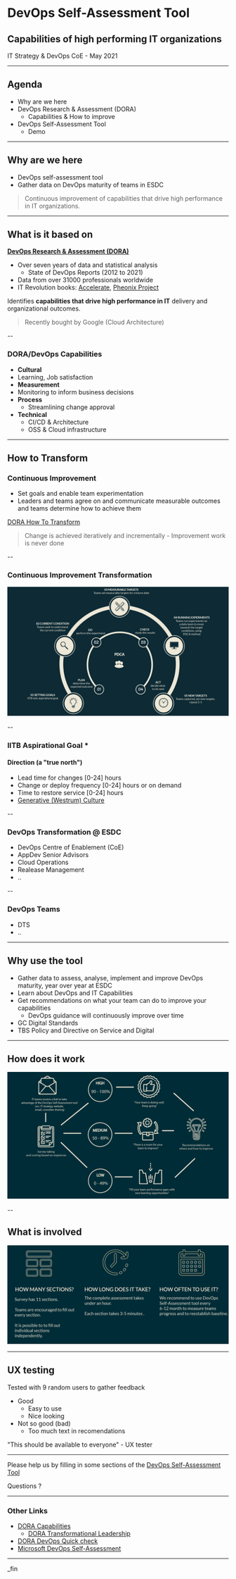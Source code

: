 <!--markdownlint-disable MD033-->

# DevOps Self-Assessment Tool

## Capabilities of high performing IT organizations

IT Strategy & DevOps CoE - May 2021

---

## Agenda

- Why are we here
- DevOps Research & Assessment (DORA)
  - Capabilities & How to improve
- DevOps Self-Assessment Tool
  - Demo

---

## Why are we here

- DevOps self-assessment tool
- Gather data on DevOps maturity of teams in ESDC

> Continuous improvement of capabilities that drive high performance in IT organizations.

---

## What is it based on

**[DevOps Research & Assessment (DORA)](https://www.devops-research.com/research.html)**

- Over seven years of data and statistical analysis
  - State of DevOps Reports (2012 to 2021)
- Data from over 31000 professionals worldwide
- IT Revolution books: [Accelerate](https://soundcloud.com/itrevolution/sets/accelerate-the-science-of), [Pheonix Project](https://soundcloud.com/itrevolution/sets/the-phoenix-project-part-2)

Identifies **capabilities that drive high performance in IT** delivery and organizational outcomes.

> Recently bought by Google (Cloud Architecture)

--

### DORA/DevOps Capabilities

- **Cultural**
 - Learning, Job satisfaction
- **Measurement**
 - Monitoring to inform business decisions
- **Process**
  - Streamlining change approval
- **Technical**
  - CI/CD & Architecture
  - OSS & Cloud infrastructure

---

## How to Transform

### Continuous Improvement

- Set goals and enable team experimentation
- Leaders and teams agree on and communicate measurable outcomes and teams determine how to achieve them

[DORA How To Transform](https://cloud.google.com/solutions/devops/devops-culture-transform)

> Change is achieved iteratively and incrementally - Improvement work is never done

--

### Continuous Improvement Transformation

<img src="assets/images/AssessmentTool1.png" alt="This image shows how to improve team transformation. There are five stages of improvement: 1. Setting goals - where IITB sets aspirational goal. 2. Current condition - where teams seek to understand the current condition. 3. Measurable targets - where teams set measurable targets for a future date. 4. Running experiments -where teams run experiments on a daily basis to move towards the target conditions, using PDCA (Plan, Do, Check, Act) method. 5. New targets - where teams capture, set new targets and going to repat the process 2-3 times. The image also demonstrates PDCA method. Plan - determine the expected outcome. Do - perform the experiment. Check- study the results. Act - decide what to do next.">

--

### IITB Aspirational Goal *

#### Direction (a "true north")

- Lead time for changes [0-24] hours
- Change or deploy frequency [0-24] hours or on demand
- Time to restore service [0-24] hours
- [Generative (Westrum) Culture](https://cloud.google.com/architecture/devops/devops-culture-westrum-organizational-culture)

--

### DevOps Transformation @ ESDC

- DevOps Centre of Enablement (CoE)
- AppDev Senior Advisors
- Cloud Operations
- Realease Management
- ..

--

### DevOps Teams

- DTS
- ..

---

## Why use the tool

- Gather data to assess, analyse, implement and improve DevOps maturity, year over year at ESDC
- Learn about DevOps and IT Capabilities
- Get recommendations on what your team can do to improve your capabilities
  - DevOps guidance will continuously improve over time
- GC Digital Standards
- TBS Policy and Directive on Service and Digital

---

## How does it work

<img src="assets/images/Process.png" alt= "First, IT teams receive a link to take advantage of the DevOps Self-Assessment tool (example: IT Strategy website, email, coworker sharing. Then, the user is taking a survey after what it is scored based on responces. If the user scores high, which is 90-100%, the team is doing well. If the user scores medium, which is 50-89%, there is a room for the team to improve. If the user score low, which is 0-49%, the team needs to fill gaps with new learning opportunities. In all cases recommendations on where and how to improve will be provided. Finally, the user can save results.">

--

## What is involved

<img src="assets/images/sections.png" alt="The image shows how many sections has a survey. The survey has eveven sections. Teams are encouraged to fill out every section. It is possible to to fill out individual sections independently. How long does it take? The complete assessment takes under an hour. Each section takes 3-5 minutes. How often to use it? We recommend to use DevOps Self-Assessment tool every 6-12 month to measure teams progress and to reestablish baseline.">

---

## UX testing

Tested with 9 random users to gather feedback

- Good
  - Easy to use
  - Nice looking
- Not so good (bad)
  - Too much text in recomendations

"This should be available to everyone" - UX tester

---

Please help us by filling in some sections of the [DevOps Self-Assessment Tool](https://sara-sabr.github.io/auto-evaluation-devops-self-assessment/)

Questions ?

---

### Other Links

- [DORA Capabilities](https://cloud.google.com/architecture/devops/capabilities)
  - [DORA Transformational Leadership](https://cloud.google.com/architecture/devops/devops-culture-transformational-leadership)
- [DORA DevOps Quick check](https://www.devops-research.com/quickcheck.html)
- [Microsoft DevOps Self-Assessment](https://devopsassessment.net/)

---

_fin
